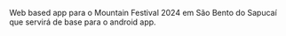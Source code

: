 Web based app para o Mountain Festival 2024 em São Bento do Sapucaí que servirá de base para o android app.